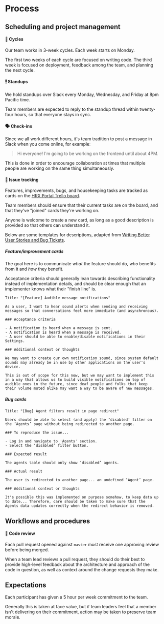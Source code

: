 # Process

## Scheduling and project management

#### 🔄 Cycles

Our team works in 3-week cycles. Each week starts on Monday.

The first two weeks of each cycle are focused on writing code. The third week is focused on deployment, feedback among the team, and planning the next cycle.

#### 🕴 Standups

We hold standups over Slack every Monday, Wednesday, and Friday at 8pm Pacific time.

Team members are expected to reply to the standup thread within twenty-four hours, so that everyone stays in sync.

#### 🗣 Check-ins

Since we all work different hours, it's team tradition to post a message in Slack when you come online, for example:

> Hi everyone! I'm going to be working on the frontend until about 4PM.

This is done in order to encourage collaboration at times that multiple people are working on the same thing simultaneously.

#### 🐞 Issue tracking

Features, improvements, bugs, and housekeeping tasks are tracked as cards on the [HRX Portal Trello board](https://trello.com/b/90MizePd/hrx-portal).

Team members should ensure that their current tasks are on the board, and that they've "joined" cards they're working on.

Anyone is welcome to create a new card, as long as a good description is provided so that others can understand it.

Below are some templates for descriptions, adapted from [Writing Better User Stories and Bug Tickets](https://medium.com/@Carmichaelize/writing-better-user-stories-and-bug-tickets-3cb5165e7db).

##### Feature/improvement cards

The goal here is to communicate _what_ the feature should do, _who_ benefits from it and _how_ they benefit. 

Acceptance criteria should generally lean towards describing functionality instead of implementation details, and should be clear enough that an implementer knows what their "finish line" is.

```
Title: "[Feature] Audible message notifications"

As a user, I want to hear sound alerts when sending and receiving messages so that conversations feel more immediate (and asynchronous).

### Acceptance criteria

- A notification is heard when a message is sent.
- A notification is heard when a message is received.
- A user should be able to enable/disable notifications in their Settings.

### Additional context or thoughts

We may want to create our own notification sound, since system default sounds may already be in use by other applications on the user's device.

This is out of scope for this now, but we may want to implement this in a way that allows us to build visible notifications on top of audible ones in the future, since deaf people and folks that keep their volume muted alike may want a way to be aware of new messages.

```

##### Bug cards

```
Title: "[Bug] Agent filters result in page redirect"

Users should be able to select (and apply) the ‘disabled’ filter on the ‘Agents’ page without being redirected to another page.

### To reproduce the issue...

- Log in and navigate to 'Agents' section.
- Select the ‘disabled’ filter button.

### Expected result

The agents table should only show ‘disabled’ agents.

### Actual result

The user is redirected to another page... an undefined ‘Agent’ page.

### Additional context or thoughts

It's possible this was implemented on purpose somehow, to keep data up to date... Therefore, care should be taken to make sure that the Agents data updates correctly when the redirect behavior is removed.
```

## Workflows and procedures

#### 👀 Code review

Each pull request opened against `master` must receive one approving review before being merged.

When a team lead reviews a pull request, they should do their best to provide high-level feedback about the architecture and approach of the code in question, as well as context around the change requests they make.

## Expectations

Each participant has given a 5 hour per week commitment to the team. 

Generally this is taken at face value, but if team leaders feel that a member isn't delivering on their commitment, action may be taken to preserve team morale.
